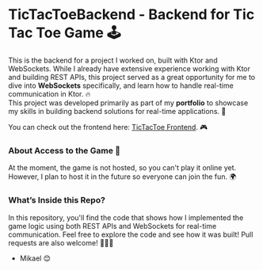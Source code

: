 # TicTacToeBackend - Backend for Tic Tac Toe Game 🕹️

This is the backend for a project I worked on, built with Ktor and WebSockets. While I already have extensive experience working with Ktor and building REST APIs, this project served as a great opportunity for me to dive into **WebSockets** specifically, and learn how to handle real-time communication in Ktor. 🔥
<br>
This project was developed primarily as part of my **portfolio** to showcase my skills in building backend solutions for real-time applications. 📂

You can check out the frontend here: [TicTacToe Frontend](https://github.com/Mikaelmaster/tictactoe-frontend). 🎮

### About Access to the Game 🚪
At the moment, the game is not hosted, so you can't play it online yet. However, I plan to host it in the future so everyone can join the fun. 🌍

### What’s Inside this Repo?
In this repository, you'll find the code that shows how I implemented the game logic using both REST APIs and WebSockets for real-time communication. Feel free to explore the code and see how it was built! Pull requests are also welcome! 👨‍💻💡

- Mikael 😊
